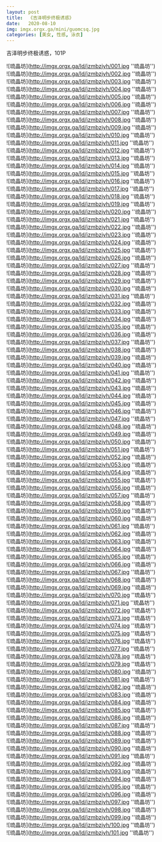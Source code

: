 ```yaml
---
layout: post
title:  《吉泽明步终极诱惑》
date:   2020-08-10
img: imgx.orgx.ga/mini/guomcsq.jpg
categories: [美女, 性感, 泳衣]
---
```


吉泽明步终极诱惑，101P

![琉晶坊](http://imgx.orgx.ga/ld/jzmbzjyh/001.jpg ''琉晶坊'') <br>
![琉晶坊](http://imgx.orgx.ga/ld/jzmbzjyh/002.jpg ''琉晶坊'') <br>
![琉晶坊](http://imgx.orgx.ga/ld/jzmbzjyh/003.jpg ''琉晶坊'') <br>
![琉晶坊](http://imgx.orgx.ga/ld/jzmbzjyh/004.jpg ''琉晶坊'') <br>
![琉晶坊](http://imgx.orgx.ga/ld/jzmbzjyh/005.jpg ''琉晶坊'') <br>
![琉晶坊](http://imgx.orgx.ga/ld/jzmbzjyh/006.jpg ''琉晶坊'') <br>
![琉晶坊](http://imgx.orgx.ga/ld/jzmbzjyh/007.jpg ''琉晶坊'') <br>
![琉晶坊](http://imgx.orgx.ga/ld/jzmbzjyh/008.jpg ''琉晶坊'') <br>
![琉晶坊](http://imgx.orgx.ga/ld/jzmbzjyh/009.jpg ''琉晶坊'') <br>
![琉晶坊](http://imgx.orgx.ga/ld/jzmbzjyh/010.jpg ''琉晶坊'') <br>
![琉晶坊](http://imgx.orgx.ga/ld/jzmbzjyh/011.jpg ''琉晶坊'') <br>
![琉晶坊](http://imgx.orgx.ga/ld/jzmbzjyh/012.jpg ''琉晶坊'') <br>
![琉晶坊](http://imgx.orgx.ga/ld/jzmbzjyh/013.jpg ''琉晶坊'') <br>
![琉晶坊](http://imgx.orgx.ga/ld/jzmbzjyh/014.jpg ''琉晶坊'') <br>
![琉晶坊](http://imgx.orgx.ga/ld/jzmbzjyh/015.jpg ''琉晶坊'') <br>
![琉晶坊](http://imgx.orgx.ga/ld/jzmbzjyh/016.jpg ''琉晶坊'') <br>
![琉晶坊](http://imgx.orgx.ga/ld/jzmbzjyh/017.jpg ''琉晶坊'') <br>
![琉晶坊](http://imgx.orgx.ga/ld/jzmbzjyh/018.jpg ''琉晶坊'') <br>
![琉晶坊](http://imgx.orgx.ga/ld/jzmbzjyh/019.jpg ''琉晶坊'') <br>
![琉晶坊](http://imgx.orgx.ga/ld/jzmbzjyh/020.jpg ''琉晶坊'') <br>
![琉晶坊](http://imgx.orgx.ga/ld/jzmbzjyh/021.jpg ''琉晶坊'') <br>
![琉晶坊](http://imgx.orgx.ga/ld/jzmbzjyh/022.jpg ''琉晶坊'') <br>
![琉晶坊](http://imgx.orgx.ga/ld/jzmbzjyh/023.jpg ''琉晶坊'') <br>
![琉晶坊](http://imgx.orgx.ga/ld/jzmbzjyh/024.jpg ''琉晶坊'') <br>
![琉晶坊](http://imgx.orgx.ga/ld/jzmbzjyh/025.jpg ''琉晶坊'') <br>
![琉晶坊](http://imgx.orgx.ga/ld/jzmbzjyh/026.jpg ''琉晶坊'') <br>
![琉晶坊](http://imgx.orgx.ga/ld/jzmbzjyh/027.jpg ''琉晶坊'') <br>
![琉晶坊](http://imgx.orgx.ga/ld/jzmbzjyh/028.jpg ''琉晶坊'') <br>
![琉晶坊](http://imgx.orgx.ga/ld/jzmbzjyh/029.jpg ''琉晶坊'') <br>
![琉晶坊](http://imgx.orgx.ga/ld/jzmbzjyh/030.jpg ''琉晶坊'') <br>
![琉晶坊](http://imgx.orgx.ga/ld/jzmbzjyh/031.jpg ''琉晶坊'') <br>
![琉晶坊](http://imgx.orgx.ga/ld/jzmbzjyh/032.jpg ''琉晶坊'') <br>
![琉晶坊](http://imgx.orgx.ga/ld/jzmbzjyh/033.jpg ''琉晶坊'') <br>
![琉晶坊](http://imgx.orgx.ga/ld/jzmbzjyh/034.jpg ''琉晶坊'') <br>
![琉晶坊](http://imgx.orgx.ga/ld/jzmbzjyh/035.jpg ''琉晶坊'') <br>
![琉晶坊](http://imgx.orgx.ga/ld/jzmbzjyh/036.jpg ''琉晶坊'') <br>
![琉晶坊](http://imgx.orgx.ga/ld/jzmbzjyh/037.jpg ''琉晶坊'') <br>
![琉晶坊](http://imgx.orgx.ga/ld/jzmbzjyh/038.jpg ''琉晶坊'') <br>
![琉晶坊](http://imgx.orgx.ga/ld/jzmbzjyh/039.jpg ''琉晶坊'') <br>
![琉晶坊](http://imgx.orgx.ga/ld/jzmbzjyh/040.jpg ''琉晶坊'') <br>
![琉晶坊](http://imgx.orgx.ga/ld/jzmbzjyh/041.jpg ''琉晶坊'') <br>
![琉晶坊](http://imgx.orgx.ga/ld/jzmbzjyh/042.jpg ''琉晶坊'') <br>
![琉晶坊](http://imgx.orgx.ga/ld/jzmbzjyh/043.jpg ''琉晶坊'') <br>
![琉晶坊](http://imgx.orgx.ga/ld/jzmbzjyh/044.jpg ''琉晶坊'') <br>
![琉晶坊](http://imgx.orgx.ga/ld/jzmbzjyh/045.jpg ''琉晶坊'') <br>
![琉晶坊](http://imgx.orgx.ga/ld/jzmbzjyh/046.jpg ''琉晶坊'') <br>
![琉晶坊](http://imgx.orgx.ga/ld/jzmbzjyh/047.jpg ''琉晶坊'') <br>
![琉晶坊](http://imgx.orgx.ga/ld/jzmbzjyh/048.jpg ''琉晶坊'') <br>
![琉晶坊](http://imgx.orgx.ga/ld/jzmbzjyh/049.jpg ''琉晶坊'') <br>
![琉晶坊](http://imgx.orgx.ga/ld/jzmbzjyh/050.jpg ''琉晶坊'') <br>
![琉晶坊](http://imgx.orgx.ga/ld/jzmbzjyh/051.jpg ''琉晶坊'') <br>
![琉晶坊](http://imgx.orgx.ga/ld/jzmbzjyh/052.jpg ''琉晶坊'') <br>
![琉晶坊](http://imgx.orgx.ga/ld/jzmbzjyh/053.jpg ''琉晶坊'') <br>
![琉晶坊](http://imgx.orgx.ga/ld/jzmbzjyh/054.jpg ''琉晶坊'') <br>
![琉晶坊](http://imgx.orgx.ga/ld/jzmbzjyh/055.jpg ''琉晶坊'') <br>
![琉晶坊](http://imgx.orgx.ga/ld/jzmbzjyh/056.jpg ''琉晶坊'') <br>
![琉晶坊](http://imgx.orgx.ga/ld/jzmbzjyh/057.jpg ''琉晶坊'') <br>
![琉晶坊](http://imgx.orgx.ga/ld/jzmbzjyh/058.jpg ''琉晶坊'') <br>
![琉晶坊](http://imgx.orgx.ga/ld/jzmbzjyh/059.jpg ''琉晶坊'') <br>
![琉晶坊](http://imgx.orgx.ga/ld/jzmbzjyh/060.jpg ''琉晶坊'') <br>
![琉晶坊](http://imgx.orgx.ga/ld/jzmbzjyh/061.jpg ''琉晶坊'') <br>
![琉晶坊](http://imgx.orgx.ga/ld/jzmbzjyh/062.jpg ''琉晶坊'') <br>
![琉晶坊](http://imgx.orgx.ga/ld/jzmbzjyh/063.jpg ''琉晶坊'') <br>
![琉晶坊](http://imgx.orgx.ga/ld/jzmbzjyh/064.jpg ''琉晶坊'') <br>
![琉晶坊](http://imgx.orgx.ga/ld/jzmbzjyh/065.jpg ''琉晶坊'') <br>
![琉晶坊](http://imgx.orgx.ga/ld/jzmbzjyh/066.jpg ''琉晶坊'') <br>
![琉晶坊](http://imgx.orgx.ga/ld/jzmbzjyh/067.jpg ''琉晶坊'') <br>
![琉晶坊](http://imgx.orgx.ga/ld/jzmbzjyh/068.jpg ''琉晶坊'') <br>
![琉晶坊](http://imgx.orgx.ga/ld/jzmbzjyh/069.jpg ''琉晶坊'') <br>
![琉晶坊](http://imgx.orgx.ga/ld/jzmbzjyh/070.jpg ''琉晶坊'') <br>
![琉晶坊](http://imgx.orgx.ga/ld/jzmbzjyh/071.jpg ''琉晶坊'') <br>
![琉晶坊](http://imgx.orgx.ga/ld/jzmbzjyh/072.jpg ''琉晶坊'') <br>
![琉晶坊](http://imgx.orgx.ga/ld/jzmbzjyh/073.jpg ''琉晶坊'') <br>
![琉晶坊](http://imgx.orgx.ga/ld/jzmbzjyh/074.jpg ''琉晶坊'') <br>
![琉晶坊](http://imgx.orgx.ga/ld/jzmbzjyh/075.jpg ''琉晶坊'') <br>
![琉晶坊](http://imgx.orgx.ga/ld/jzmbzjyh/076.jpg ''琉晶坊'') <br>
![琉晶坊](http://imgx.orgx.ga/ld/jzmbzjyh/077.jpg ''琉晶坊'') <br>
![琉晶坊](http://imgx.orgx.ga/ld/jzmbzjyh/078.jpg ''琉晶坊'') <br>
![琉晶坊](http://imgx.orgx.ga/ld/jzmbzjyh/079.jpg ''琉晶坊'') <br>
![琉晶坊](http://imgx.orgx.ga/ld/jzmbzjyh/080.jpg ''琉晶坊'') <br>
![琉晶坊](http://imgx.orgx.ga/ld/jzmbzjyh/081.jpg ''琉晶坊'') <br>
![琉晶坊](http://imgx.orgx.ga/ld/jzmbzjyh/082.jpg ''琉晶坊'') <br>
![琉晶坊](http://imgx.orgx.ga/ld/jzmbzjyh/083.jpg ''琉晶坊'') <br>
![琉晶坊](http://imgx.orgx.ga/ld/jzmbzjyh/084.jpg ''琉晶坊'') <br>
![琉晶坊](http://imgx.orgx.ga/ld/jzmbzjyh/085.jpg ''琉晶坊'') <br>
![琉晶坊](http://imgx.orgx.ga/ld/jzmbzjyh/086.jpg ''琉晶坊'') <br>
![琉晶坊](http://imgx.orgx.ga/ld/jzmbzjyh/087.jpg ''琉晶坊'') <br>
![琉晶坊](http://imgx.orgx.ga/ld/jzmbzjyh/088.jpg ''琉晶坊'') <br>
![琉晶坊](http://imgx.orgx.ga/ld/jzmbzjyh/089.jpg ''琉晶坊'') <br>
![琉晶坊](http://imgx.orgx.ga/ld/jzmbzjyh/090.jpg ''琉晶坊'') <br>
![琉晶坊](http://imgx.orgx.ga/ld/jzmbzjyh/091.jpg ''琉晶坊'') <br>
![琉晶坊](http://imgx.orgx.ga/ld/jzmbzjyh/092.jpg ''琉晶坊'') <br>
![琉晶坊](http://imgx.orgx.ga/ld/jzmbzjyh/093.jpg ''琉晶坊'') <br>
![琉晶坊](http://imgx.orgx.ga/ld/jzmbzjyh/094.jpg ''琉晶坊'') <br>
![琉晶坊](http://imgx.orgx.ga/ld/jzmbzjyh/095.jpg ''琉晶坊'') <br>
![琉晶坊](http://imgx.orgx.ga/ld/jzmbzjyh/096.jpg ''琉晶坊'') <br>
![琉晶坊](http://imgx.orgx.ga/ld/jzmbzjyh/097.jpg ''琉晶坊'') <br>
![琉晶坊](http://imgx.orgx.ga/ld/jzmbzjyh/098.jpg ''琉晶坊'') <br>
![琉晶坊](http://imgx.orgx.ga/ld/jzmbzjyh/099.jpg ''琉晶坊'') <br>
![琉晶坊](http://imgx.orgx.ga/ld/jzmbzjyh/100.jpg ''琉晶坊'') <br>
![琉晶坊](http://imgx.orgx.ga/ld/jzmbzjyh/101.jpg ''琉晶坊'') <br>
